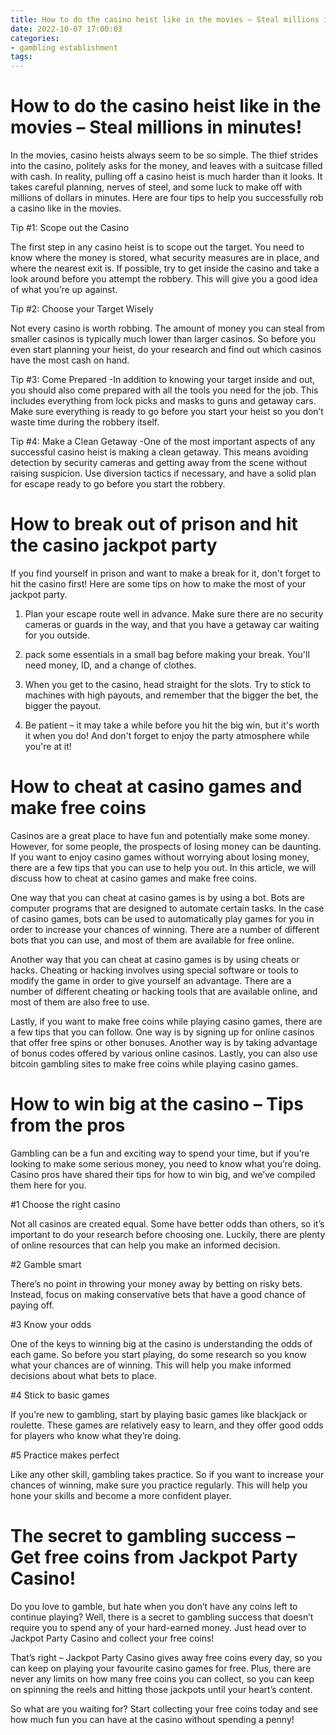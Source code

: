 ```yaml
---
title: How to do the casino heist like in the movies – Steal millions in minutes!
date: 2022-10-07 17:00:03
categories:
- gambling establishment
tags:
---
```



#  How to do the casino heist like in the movies – Steal millions in minutes!

In the movies, casino heists always seem to be so simple. The thief strides into the casino, politely asks for the money, and leaves with a suitcase filled with cash. In reality, pulling off a casino heist is much harder than it looks. It takes careful planning, nerves of steel, and some luck to make off with millions of dollars in minutes. Here are four tips to help you successfully rob a casino like in the movies.

Tip #1: Scope out the Casino

The first step in any casino heist is to scope out the target. You need to know where the money is stored, what security measures are in place, and where the nearest exit is. If possible, try to get inside the casino and take a look around before you attempt the robbery. This will give you a good idea of what you’re up against.

Tip #2: Choose your Target Wisely

Not every casino is worth robbing. The amount of money you can steal from smaller casinos is typically much lower than larger casinos. So before you even start planning your heist, do your research and find out which casinos have the most cash on hand.

Tip #3: Come Prepared
-In addition to knowing your target inside and out, you should also come prepared with all the tools you need for the job. This includes everything from lock picks and masks to guns and getaway cars. Make sure everything is ready to go before you start your heist so you don’t waste time during the robbery itself.

Tip #4: Make a Clean Getaway
-One of the most important aspects of any successful casino heist is making a clean getaway. This means avoiding detection by security cameras and getting away from the scene without raising suspicion. Use diversion tactics if necessary, and have a solid plan for escape ready to go before you start the robbery.

#  How to break out of prison and hit the casino jackpot party

If you find yourself in prison and want to make a break for it, don't forget to hit the casino first! Here are some tips on how to make the most of your jackpot party.

1. Plan your escape route well in advance. Make sure there are no security cameras or guards in the way, and that you have a getaway car waiting for you outside.

2. pack some essentials in a small bag before making your break. You'll need money, ID, and a change of clothes.

3. When you get to the casino, head straight for the slots. Try to stick to machines with high payouts, and remember that the bigger the bet, the bigger the payout.

4. Be patient – it may take a while before you hit the big win, but it's worth it when you do! And don't forget to enjoy the party atmosphere while you're at it!

#  How to cheat at casino games and make free coins 

Casinos are a great place to have fun and potentially make some money. However, for some people, the prospects of losing money can be daunting. If you want to enjoy casino games without worrying about losing money, there are a few tips that you can use to help you out. In this article, we will discuss how to cheat at casino games and make free coins.

One way that you can cheat at casino games is by using a bot. Bots are computer programs that are designed to automate certain tasks. In the case of casino games, bots can be used to automatically play games for you in order to increase your chances of winning. There are a number of different bots that you can use, and most of them are available for free online.

Another way that you can cheat at casino games is by using cheats or hacks. Cheating or hacking involves using special software or tools to modify the game in order to give yourself an advantage. There are a number of different cheating or hacking tools that are available online, and most of them are also free to use.

Lastly, if you want to make free coins while playing casino games, there are a few tips that you can follow. One way is by signing up for online casinos that offer free spins or other bonuses. Another way is by taking advantage of bonus codes offered by various online casinos. Lastly, you can also use bitcoin gambling sites to make free coins while playing casino games.

#  How to win big at the casino – Tips from the pros

Gambling can be a fun and exciting way to spend your time, but if you’re looking to make some serious money, you need to know what you’re doing. Casino pros have shared their tips for how to win big, and we’ve compiled them here for you.

#1 Choose the right casino

Not all casinos are created equal. Some have better odds than others, so it’s important to do your research before choosing one. Luckily, there are plenty of online resources that can help you make an informed decision.

#2 Gamble smart

There’s no point in throwing your money away by betting on risky bets. Instead, focus on making conservative bets that have a good chance of paying off.

#3 Know your odds

One of the keys to winning big at the casino is understanding the odds of each game. So before you start playing, do some research so you know what your chances are of winning. This will help you make informed decisions about what bets to place.

#4 Stick to basic games

If you’re new to gambling, start by playing basic games like blackjack or roulette. These games are relatively easy to learn, and they offer good odds for players who know what they’re doing.

#5 Practice makes perfect

Like any other skill, gambling takes practice. So if you want to increase your chances of winning, make sure you practice regularly. This will help you hone your skills and become a more confident player.

#  The secret to gambling success – Get free coins from Jackpot Party Casino!

Do you love to gamble, but hate when you don’t have any coins left to continue playing? Well, there is a secret to gambling success that doesn’t require you to spend any of your hard-earned money. Just head over to Jackpot Party Casino and collect your free coins!

That’s right – Jackpot Party Casino gives away free coins every day, so you can keep on playing your favourite casino games for free. Plus, there are never any limits on how many free coins you can collect, so you can keep on spinning the reels and hitting those jackpots until your heart’s content.

So what are you waiting for? Start collecting your free coins today and see how much fun you can have at the casino without spending a penny!